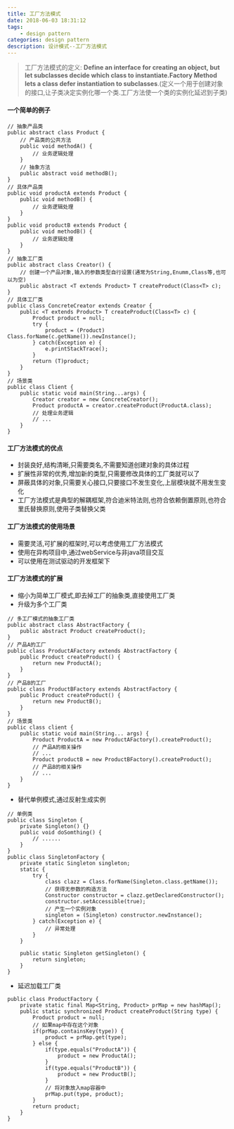 ```yaml
---
title: 工厂方法模式
date: 2018-06-03 18:31:12
tags: 
	- design pattern
categories: design pattern
description: 设计模式--工厂方法模式
---
```

> 工厂方法模式的定义: **Define an interface for creating an object, but let subclasses decide which class to instantiate.Factory Method lets a class defer instantiation to subclasses**.(定义一个用于创建对象的接口,让子类决定实例化哪一个类.工厂方法使一个类的实例化延迟到子类)

#### 一个简单的例子
```
// 抽象产品类
public abstract class Product {
	// 产品类的公共方法
	public void methodA() {
		// 业务逻辑处理
	}
	// 抽象方法
	public abstract void methodB();
}
// 具体产品类
public void productA extends Product {
	public void methodB() {
		// 业务逻辑处理
	}
}
public void productB extends Product {
	public void methodB() {
		// 业务逻辑处理
	}
}
// 抽象工厂类
public abstract class Creator() {
	// 创建一个产品对象,输入的参数类型自行设置(通常为String,Enumm,Class等,也可以为空)
	public abstract <T extends Product> T createProduct(Class<T> c);
}
// 具体工厂类
public class ConcreteCreator extends Creator {
	public <T extends Product> T createProduct(Class<T> c) {
		Product product = null;
		try {
			product = (Product) Class.forName(c.getName()).newInstance();
		} catch(Exception e) {
			e.printStackTrace();
		}
		return (T)product;
	}
}
// 场景类
public class Client {
	public static void main(String...args) {
		Creator creator = new ConcreteCreator();
		Product productA = creator.createProduct(ProductA.class);
		// 处理业务逻辑
		// ...
	}
}
```
#### 工厂方法模式的优点
- 封装良好,结构清晰,只需要类名,不需要知道创建对象的具体过程
- 扩展性非常的优秀,增加新的类型,只需要修改具体的工厂类就可以了
- 屏蔽具体的对象,只需要关心接口,只要接口不发生变化,上层模块就不用发生变化
- 工厂方法模式是典型的解耦框架,符合迪米特法则,也符合依赖倒置原则,也符合里氏替换原则,使用子类替换父类

#### 工厂方法模式的使用场景
- 需要灵活,可扩展的框架时,可以考虑使用工厂方法模式
- 使用在异构项目中,通过webService与非java项目交互
- 可以使用在测试驱动的开发框架下

#### 工厂方法模式的扩展
- 缩小为简单工厂模式,即去掉工厂的抽象类,直接使用工厂类
- 升级为多个工厂类
```
// 多工厂模式的抽象工厂类
public abstract class AbstractFactory {
	public abstract Product createProduct();
}
// 产品A的工厂
public class ProductAFactory extends AbstractFactory {
	public Product createProduct() {
		return new ProductA();
	}
}
// 产品B的工厂
public class ProductBFactory extends AbstractFactory {
	public Product createProduct() {
		return new ProductB();
	}
}
// 场景类
public class client {
	public static void main(String... args) {
		Product ProductA = new ProductAFactory().createProduct();
		// 产品A的相关操作
		// ...
		Product productB = new ProductBFactory().createProduct();
		// 产品B的相关操作
		// ...
	}	
}
```
- 替代单例模式,通过反射生成实例
```
// 单例类
public class Singleton {
	private Singleton() {}
	public void doSomthing() {
		// ......
	}
}
public class SingletonFactory {
	private static Singleton singleton;
	static {
		try {
			class clazz = Class.forName(Singleton.class.getName());
			// 获得无参数的构造方法
			Constructor constructor = clazz.getDeclaredConstructor();
			constructor.setAccessible(true);
			// 产生一个实例对象
			singleton = (Singleton) constructor.newInstance();
		} catch(Exception e) {
			// 异常处理
		}
	}
	
	public static Singleton getSingleton() {
		return singleton;
	}
}
```
- 延迟加载工厂类
```
public class ProductFactory {
	private static final Map<String, Product> prMap = new hashMap();
	public static synchronized Product createProduct(String type) {
		Product product = null;
		// 如果map中存在这个对象
		if(prMap.containsKey(type)) {
			product = prMap.get(type);
		} else {
			if(type.equals("ProductA")) {
				product = new ProductA();
			}
			if(type.equals("ProductB")) {
				product = new ProductB();
			}
			// 将对象放入map容器中
			prMap.put(type, product);
		}
		return product;
	}
}
```


